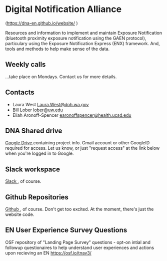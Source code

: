 # Digital Notification Alliance
(<a href="
https://dna-en.github.io/website/
         " target="_blank">https://dna-en.github.io/website/
         </a>)

Resources and information to implement and maintain Exposure Notification (bluetooth proximity exposure notification using the GAEN protocol), particulary using the Exposure Notification Express (ENX) framework.  And, tools and methods to help make sense of the data.

## Weekly calls

...take place on Mondays.  Contact us for more details.

## Contacts
   * Laura West <a href="mailto:Laura.West@doh.wa.gov">Laura.West@doh.wa.gov
   * Bill Lober <a href="mailto:lober@uw.edu">lober@uw.edu
   * Eliah Aronoff-Spencer <a href="mailto:earonoffspencer@health.ucsd.edu">earonoffspencer@health.ucsd.edu

## DNA Shared drive
<a href="
https://drive.google.com/drive/u/0/folders/0AKbIgwpWRL6LUk9PVA
         " target="_blank">
Google Drive
</a>
containing project info.  Gmail account or other GoogleID required for access.  Let us know, or just "request access" at the link below when you're logged in to Google.

## Slack workspace
<a href="
https://westernstatesens.slack.com/
         " target="_blank">
Slack
</a>
, of course.

## Github Repositories
<a href="
https://github.com/dna-en
         " target="_blank">
Github
</a>, of course. Don't get too excited. At the moment, there's just the website code.

## EN User Experience Survey Questions
OSF repository of "Landing Page Survey" questions - opt-on intial and followup questionaires to help understand user experiences and actions upon recieving an EN
<a href="
https://osf.io/tnav3/
         " target="_blank">
https://osf.io/tnav3/
</a>

       

